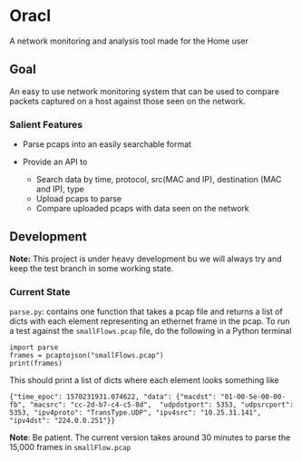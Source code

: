 # Oracl
A network monitoring and analysis tool made for the Home user

## Goal
An easy to use network monitoring system that can be used to compare packets captured on a host against those seen on the network.

### Salient Features

- Parse pcaps into an easily searchable format
- Provide an API to 
 
  - Search data by time, protocol, src(MAC and IP), destination (MAC and IP), type
  - Upload pcaps to parse
  - Compare uploaded pcaps with data seen on the network
  
## Development
__Note:__ This project is under heavy development bu we will always try and keep the test branch in some working state.

### Current State

`parse.py`: contains one function that takes a pcap file and returns a list of dicts with each element representing an 
ethernet frame in the pcap. To run a test against the `smallFlows.pcap` file, do the following in a Python terminal

```
import parse
frames = pcaptojson("smallFlows.pcap")
print(frames)
``` 

This should print a list of dicts where each element looks something like

`{"time_epoc": 1570231931.074622, "data": {"macdst": "01-00-5e-00-00-fb", "macsrc": "cc-2d-b7-c4-c5-8d", 
"udpdstport": 5353, "udpsrcport": 5353, "ipv4proto": "TransType.UDP", "ipv4src": "10.25.31.141", "ipv4dst": "224.0.0.251"}}`

__Note__: Be patient. The current version takes around 30 minutes to parse the 15,000 frames in `smallFlow.pcap`
  
  
